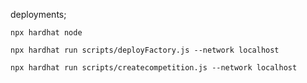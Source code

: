 deployments;

`npx hardhat node`

`npx hardhat run scripts/deployFactory.js --network localhost`

`npx hardhat run scripts/createcompetition.js --network localhost`


